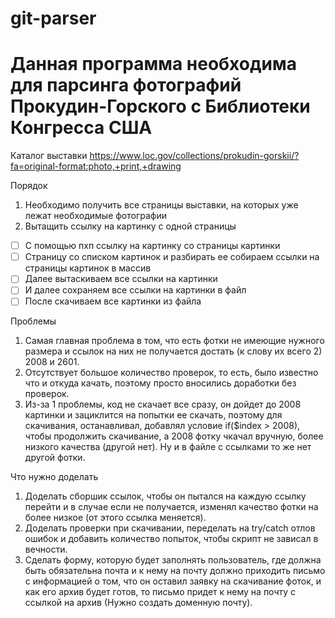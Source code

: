 # git-parser
# Данная программа необходима для парсинга фотографий Прокудин-Горского с Библиотеки Конгресса США

Каталог выставки
https://www.loc.gov/collections/prokudin-gorskii/?fa=original-format:photo,+print,+drawing


Порядок
1. Необходимо получить все страницы выставки, на которых уже лежат необходимые фотографии
2. Вытащить ссылку на картинку с одной страницы
- [ ] С помощью пхп ссылку на картинку со страницы картинки
- [ ] Страницу со списком картинок и разбирать ее собираем ссылки на страницы картинок в массив
- [ ] Далее вытаскиваем все ссылки на картинки
- [ ] И далее сохраняем все ссылки на картинки в файл
- [ ] После скачиваем все картинки из файла

Проблемы
1. Самая главная проблема в том, что есть фотки не имеющие нужного размера и ссылок на них не получается достать (к слову их всего 2) 2008 и 2601.
2. Отсутствует большое количество проверок, то есть, было известно что и откуда качать, поэтому просто вносились доработки без проверок.
3. Из-за 1 проблемы, код не скачает все сразу, он дойдет до 2008 картинки и зациклится на попытки ее скачать, поэтому для скачивания, останавливал, добавлял условие if($index > 2008), чтобы продолжить скачивание, а 2008 фотку чкачал вручную, более низкого качества (другой нет). Ну и в файле с ссылками то же нет другой фотки.

Что нужно доделать
1. Доделать сборшик ссылок, чтобы он пытался на каждую ссылку перейти и в случае если не получается, изменял качество фотки на более низкое (от этого ссылка меняется).
2. Доделать проверки при скачивании, переделать на try/catch отлов ошибок и добавить количество попыток, чтобы скрипт не зависал в вечности.
3. Сделать форму, которую будет заполнять пользователь, где должна быть обязательна почта и к нему на почту должно приходить письмо с информацией о том, что он оставил заявку на скачивание фоток, и как его архив будет готов, то письмо придет к нему на почту с ссылкой на архив (Нужно создать доменную почту).